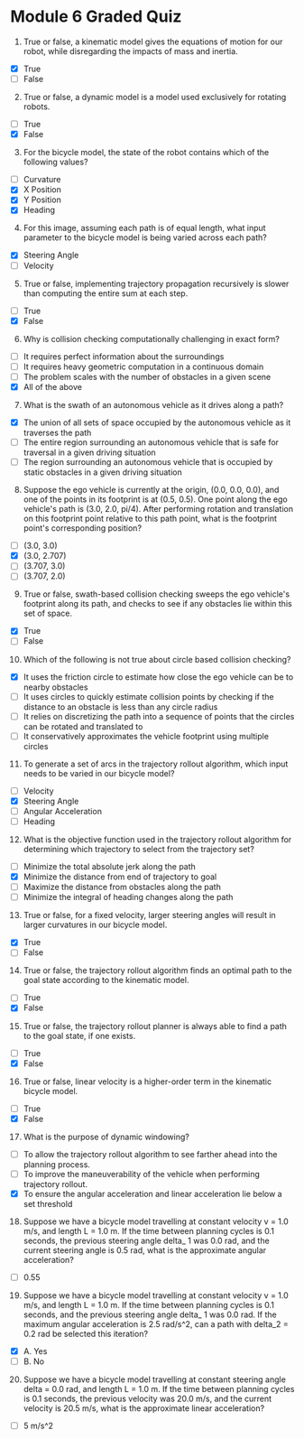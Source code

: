 <!--
 * @Author: Shuai Wang
 * @Github: https://github.com/wsustcid
 * @Version: 1.0.0
 * @Date: 2021-10-13 21:33:37
 * @LastEditTime: 2021-11-26 16:10:25
-->

# Module 6 Graded Quiz

1. True or false, a kinematic model gives the equations of motion for our robot, while disregarding the impacts of mass and inertia.
- [x] True
- [ ] False

2. True or false, a dynamic model is a model used exclusively for rotating robots.
- [ ] True
- [x] False

3. For the bicycle model, the state of the robot contains which of the following values?
- [ ] Curvature
- [x] X Position
- [x] Y Position
- [x] Heading

4. For this image, assuming each path is of equal length, what input parameter to the bicycle model is being varied across each path?
- [x] Steering Angle
- [ ] Velocity

5. True or false, implementing trajectory propagation recursively is slower than computing the entire sum at each step.
- [ ] True
- [x] False

6. Why is collision checking computationally challenging in exact form?
- [ ] It requires perfect information about the surroundings
- [ ] It requires heavy geometric computation in a continuous domain
- [ ] The problem scales with the number of obstacles in a given scene
- [x] All of the above

7. What is the swath of an autonomous vehicle as it drives along a path?
- [x] The union of all sets of space occupied by the autonomous vehicle as it traverses the path
- [ ] The entire region surrounding an autonomous vehicle that is safe for traversal in a given driving situation
- [ ] The region surrounding an autonomous vehicle that is occupied by static obstacles in a given driving situation

8. Suppose the ego vehicle is currently at the origin, (0.0, 0.0, 0.0), and one of the points in its footprint is at (0.5, 0.5). One point along the ego vehicle's path is (3.0, 2.0, pi/4).  After performing rotation and translation on this footprint point relative to this path point, what is the footprint point's corresponding position?
- [ ] (3.0, 3.0)
- [x] (3.0, 2.707)
- [ ] (3.707, 3.0)
- [ ] (3.707, 2.0)

9. True or false, swath-based collision checking sweeps the ego vehicle's footprint along its path, and checks to see if any obstacles lie within this set of space.
- [x] True
- [ ] False

10. Which of the following is not true about circle based collision checking?
- [x] It uses the friction circle to estimate how close the ego vehicle can be to nearby obstacles
- [ ] It uses circles to quickly estimate collision points by checking if the distance to an obstacle is less than any circle radius
- [ ] It relies on discretizing the path into a sequence of points that the circles can be rotated and translated to
- [ ] It conservatively approximates the vehicle footprint using multiple circles

11. To generate a set of arcs in the trajectory rollout algorithm, which input needs to be varied in our bicycle model?
- [ ] Velocity
- [x] Steering Angle
- [ ] Angular Acceleration
- [ ] Heading

12. What is the objective function used in the trajectory rollout algorithm for determining which trajectory to select from the trajectory set?
- [ ] Minimize the total absolute jerk along the path
- [x] Minimize the distance from end of trajectory to goal
- [ ] Maximize the distance from obstacles along the path
- [ ] Minimize the integral of heading changes along the path

13. True or false, for a fixed velocity, larger steering angles will result in larger curvatures in our bicycle model.
- [x] True
- [ ] False

14. True or false, the trajectory rollout algorithm finds an optimal path to the goal state according to the kinematic model.
- [ ] True
- [x] False

15. True or false, the trajectory rollout planner is always able to find a path to the goal state, if one exists.
- [ ] True
- [x] False

16. True or false, linear velocity is a higher-order term in the kinematic bicycle model.
- [ ] True
- [x] False

17. What is the purpose of dynamic windowing?
- [ ] To allow the trajectory rollout algorithm to see farther ahead into the planning process.
- [ ] To improve the maneuverability of the vehicle when performing trajectory rollout.
- [x] To ensure the angular acceleration and linear acceleration lie below a set threshold

18. Suppose we have a bicycle model travelling at constant velocity v = 1.0 m/s, and length L = 1.0 m. If the time between planning cycles is 0.1 seconds, the previous steering angle delta_ 1 was 0.0 rad, and the current steering angle is 0.5 rad, what is the approximate angular acceleration?
- [ ] 0.55

19. Suppose we have a bicycle model travelling at constant velocity v = 1.0 m/s, and length L = 1.0 m. If the time between planning cycles is 0.1 seconds, and the previous steering angle delta_ 1 was 0.0 rad. If the maximum angular acceleration is 2.5 rad/s^2, can a path with delta_2 = 0.2 rad be selected this iteration?
- [x] A. Yes
- [ ] B. No

20. Suppose we have a bicycle model travelling at constant steering angle delta = 0.0 rad, and length L = 1.0 m. If the time between planning cycles is 0.1 seconds, the previous velocity was 20.0 m/s, and the current velocity is 20.5 m/s, what is the approximate linear acceleration?
- [ ] 5 m/s^2